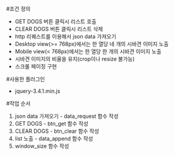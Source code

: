 #조건 정의
* GET DOGS 버튼 클릭시 리스트 호출
* CLEAR DOGS 버튼 클릭시 리스트 삭제
* http 리퀘스트를 이용해서 json data 가져오기
* Desktop view(>= 768px)에서는 한 열당 네 개의 시바견 이미지 노출
* Mobile view(< 768px)에서는 한 열당 한 개의 시바견 이미지 노출
* 시바견 이미지의 비율을 유지(crop이나 resize 불가능)
* 스크롤 페이징 구현

#사용한 플러그인
* jquery-3.4.1.min.js

#작업 순서
1. json data 가져오기 - data_request 함수 작성
2. GET DOGS - btn_get 함수 작성
3. CLEAR DOGS - btn_clear 함수 작성
4. list 노출 - data_append 함수 작성
5. window_size 함수 작성